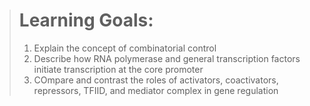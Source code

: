 > # Learning Goals:
> 1. Explain the concept of combinatorial control
> 2. Describe how RNA polymerase and general transcription factors initiate transcription at the core promoter
> 3. COmpare and contrast the roles of activators, coactivators, repressors, TFIID, and mediator complex in gene regulation
>
> 
